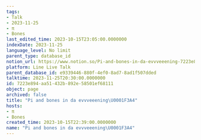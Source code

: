 ```yaml
---
tags:
- Talk
- 2023-11-25
- π
- Bones
last_edited_time: 2023-10-15T23:05:00.0000000
indexDate: 2023-11-25
language_level: No limit
parent_type: database_id
notion_url: https://www.notion.so/Pi-and-bones-in-da-evvveeening-7223e894aa51432b892e58501ef68111
platform: Line Live Talk
parent_database_id: e9339446-880f-4ef0-8ad7-8ad1f507dded
talktime: 2023-11-25T20:30:00.0000000
id: 7223e894-aa51-432b-892e-58501ef68111
object: page
archived: false
title: "Pi and bones in da evvveeening\U0001F3A4"
hosts:
- π
- Bones
created_time: 2023-10-15T22:39:00.0000000
name: "Pi and bones in da evvveeening\U0001F3A4"
---
```



   
   
   
   

   
























